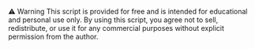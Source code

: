 ⚠️ Warning
This script is provided for free and is intended for educational and personal use only. By using this script, you agree not to sell, redistribute, or use it for any commercial purposes without explicit permission from the author.

